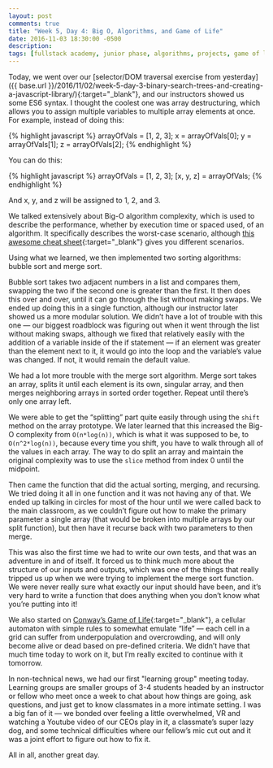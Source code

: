 ```yaml
---
layout: post
comments: true
title: "Week 5, Day 4: Big O, Algorithms, and Game of Life"
date: 2016-11-03 18:30:00 -0500
description: 
tags: [fullstack academy, junior phase, algorithms, projects, game of life]
---
```


Today, we went over our [selector/DOM traversal exercise from yesterday]({{ base.url }}/2016/11/02/week-5-day-3-binary-search-trees-and-creating-a-javascript-library/){:target="_blank"}, and our instructors showed us some ES6 syntax. I thought the coolest one was array destructuring, which allows you to assign multiple variables to multiple array elements at once. For example, instead of doing this:

{% highlight javascript %}
arrayOfVals = [1, 2, 3];
x = arrayOfVals[0];
y = arrayOfVals[1];
z = arrayOfVals[2];
{% endhighlight %}

You can do this:

{% highlight javascript %}
arrayOfVals = [1, 2, 3];
[x, y, z] = arrayOfVals;
{% endhighlight %}

And x, y, and z will be assigned to 1, 2, and 3.

We talked extensively about Big-O algorithm complexity, which is used to describe the performance, whether by execution time or spaced used, of an algorithm. It specifically describes the worst-case scenario, although [this awesome cheat sheet](http://bigocheatsheet.com/){:target="_blank"} gives you different scenarios.

Using what we learned, we then implemented two sorting algorithms: bubble sort and merge sort.

Bubble sort takes two adjacent numbers in a list and compares them, swapping the two if the second one is greater than the first. It then does this over and over, until it can go through the list without making swaps. We ended up doing this in a single function, although our instructor later showed us a more modular solution. We didn’t have a lot of trouble with this one — our biggest roadblock was figuring out when it went through the list without making swaps, although we fixed that relatively easily with the addition of a variable inside of the if statement — if an element was greater than the element next to it, it would go into the loop and the variable’s value was changed. If not, it would remain the default value.

We had a lot more trouble with the merge sort algorithm. Merge sort takes an array, splits it until each element is its own, singular array, and then merges neighboring arrays in sorted order together. Repeat until there’s only one array left.

We were able to get the “splitting” part quite easily through using the `shift` method on the array prototype. We later learned that this increased the Big-O complexity from `O(n*log(n))`, which is what it was supposed to be, to `O(n^2*log(n))`, because every time you shift, you have to walk through all of the values in each array. The way to do split an array and maintain the original complexity was to use the `slice` method from index 0 until the midpoint.

Then came the function that did the actual sorting, merging, and recursing. We tried doing it all in one function and it was not having any of that. We ended up talking in circles for most of the hour until we were called back to the main classroom, as we couldn’t figure out how to make the primary parameter a single array (that would be broken into multiple arrays by our split function), but then have it recurse back with two parameters to then merge.

This was also the first time we had to write our own tests, and that was an adventure in and of itself. It forced us to think much more about the structure of our inputs and outputs, which was one of the things that really tripped us up when we were trying to implement the merge sort function. We were never really sure what exactly our input should have been, and it’s very hard to write a function that does anything when you don’t know what you’re putting into it!

We also started on [Conway’s Game of Life](https://en.wikipedia.org/wiki/Conway%27s_Game_of_Life){:target="_blank"}, a cellular automaton with simple rules to somewhat emulate “life” — each cell in a grid can suffer from underpopulation and overcrowding, and will only become alive or dead based on pre-defined criteria. We didn’t have that much time today to work on it, but I’m really excited to continue with it tomorrow.

In non-technical news, we had our first "learning group" meeting today. Learning groups are smaller groups of 3-4 students headed by an instructor or fellow who meet once a week to chat about how things are going, ask questions, and just get to know classmates in a more intimate setting. I was a big fan of it — we bonded over feeling a little overwhelmed, VR and watching a Youtube video of our CEOs play in it, a classmate’s super lazy dog, and some technical difficulties where our fellow’s mic cut out and it was a joint effort to figure out how to fix it.

All in all, another great day.
